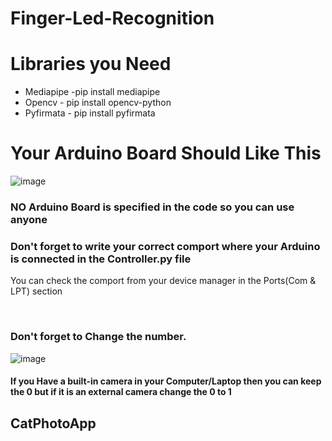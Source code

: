 # Finger-Led-Recognition

<h1>Libraries you Need</h1>
<ul>
  <li>Mediapipe -pip install mediapipe</li>
   <li>Opencv - pip install opencv-python</li>
   <li>Pyfirmata - pip install pyfirmata</li>
</ul>

<h1>Your Arduino Board Should Like This</h1>

	
![image](https://user-images.githubusercontent.com/82705966/161422025-deccf076-ca6b-4aaf-b762-67a70a0de915.png?raw=true)



<h3>NO Arduino Board is specified in the code so you can use anyone </h2>
<h3>Don't forget to write your correct comport where your Arduino is connected in the Controller.py file</h2>
<p>You can check the comport from your device manager in the Ports(Com & LPT) section</p>
<br>
<h3>Don't forget to Change the number.</h2>

	
![image](https://user-images.githubusercontent.com/82705966/161434486-494cc591-747f-4612-b171-5f7a84ed9f0b.png?raw=true)

<h4> If you Have a built-in camera in your Computer/Laptop then you can keep the 0 but if it is an external camera change the 0 to 1</h4>


<style>
  h2 .red-text {
    color: red;
  }
</style>

<h2 class="red-text">CatPhotoApp</h2>
